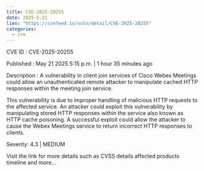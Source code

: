 ```yaml
---
title: CVE-2025-20255
date: 2025-5-21
lien: "https://cvefeed.io/vuln/detail/CVE-2025-20255"
categories:
  - cve
---
```


CVE ID : CVE-2025-20255

Published :  May 21
2025
5:15 p.m. | 1 hour
35 minutes ago

Description : A vulnerability in client join services of Cisco Webex Meetings could allow an unauthenticated
remote attacker to manipulate cached HTTP responses within the meeting join service.
 This vulnerability is due to improper handling of malicious HTTP requests to the affected service. An attacker could exploit this vulnerability by manipulating stored HTTP responses within the service
also known as HTTP cache poisoning. A successful exploit could allow the attacker to cause the Webex Meetings service to return incorrect HTTP responses to clients.

Severity: 4.3 | MEDIUM

Visit the link for more details
such as CVSS details
affected products
timeline
and more...
